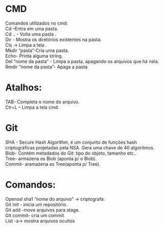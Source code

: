 # CMD
Comandos utilizados no cmd: <br>
Cd –Entra em uma pasta.<br>
Cd .. - Volta uma pasta .<br>
Dir - Mostra os diretórios existentes na pasta.<br>
Cls -> Limpa a tela .<br>
Mkdir “pasta”-Cria uma pasta.<br>
Echo- Printa alguma string.<br>
Del “nome da pasta” - Limpa a pasta, apagando os arquivos que há nela.<br>
Rmdir “nome da pasta”- Apaga a pasta<br>

# Atalhos:
TAB- Completa o nome do arquivo.<br>
Ctr+L – Limpa a tela cmd.<br>

# Git
SHA -  Secure  Hash Algorithm, é um conjunto de funções hash criptográficas projetadas pela NSA. Gera uma chave de 40 algoritmos.<br>
Blob-  Contém metadados do Git: tipo do objeto, tamanho etc..<br>
Tree- armazena os Blob (aponta p/ o Blob).<br>
Commit- aramazena as Tree(aponta p/ Tree).<br>

# Comandos:
Openssl sha1 “nome do arquivo” -> criptografa.<br>
Git init - inicia um repositório.<br>
Git add -move arquivos para stage.<br>
Git commit- cria um commit<br>
List -a-> mostra arquivos ocultos<br>






